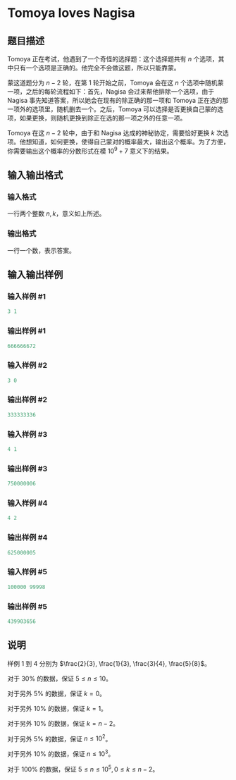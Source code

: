 # Tomoya loves Nagisa 

## 题目描述

Tomoya 正在考试，他遇到了一个奇怪的选择题：这个选择题共有 $n$ 个选项，其中只有一个选项是正确的。他完全不会做这题，所以只能靠蒙。

蒙这道题分为 $n - 2$ 轮，在第 $1$ 轮开始之前，Tomoya 会在这 $n$ 个选项中随机蒙一项，之后的每轮流程如下：首先，Nagisa 会过来帮他排除一个选项，由于 Nagisa 事先知道答案，所以她会在现有的除正确的那一项和 Tomoya 正在选的那一项外的选项里，随机删去一个。之后，Tomoya 可以选择是否更换自己蒙的选项，如果更换，则随机更换到除正在选的那一项之外的任意一项。

Tomoya 在这 $n - 2$ 轮中，由于和 Nagisa 达成的神秘协定，需要恰好更换 $k$ 次选项。他想知道，如何更换，使得自己蒙对的概率最大，输出这个概率。为了方便，你需要输出这个概率的分数形式在模 $10^9 + 7$ 意义下的结果。

## 输入输出格式

### 输入格式

一行两个整数 $n, k$，意义如上所述。

### 输出格式

一行一个数，表示答案。

## 输入输出样例

### 输入样例 #1

```cpp
3 1
```


### 输出样例 #1

```cpp
666666672
```


### 输入样例 #2

```cpp
3 0
```


### 输出样例 #2

```cpp
333333336
```


### 输入样例 #3

```cpp
4 1
```


### 输出样例 #3

```cpp
750000006
```


### 输入样例 #4

```cpp
4 2
```


### 输出样例 #4

```cpp
625000005
```


### 输入样例 #5

```cpp
100000 99998
```


### 输出样例 #5

```cpp
439903656
```


## 说明

样例 $1$ 到 $4$ 分别为 $\frac{2}{3}, \frac{1}{3}, \frac{3}{4}, \frac{5}{8}$。

对于 $30\%$ 的数据，保证 $5 \leq n \leq 10$。

对于另外 $5\%$ 的数据，保证 $k = 0$。

对于另外 $10\%$ 的数据，保证 $k = 1$。

对于另外 $10\%$ 的数据，保证 $k = n - 2$。

对于另外 $5\%$ 的数据，保证 $n \leq 10^2$。

对于另外 $10\%$ 的数据，保证 $n \leq 10^3$。

对于 $100\%$ 的数据，保证 $5 \leq n \leq 10^5, 0 \leq k \leq n - 2$。

